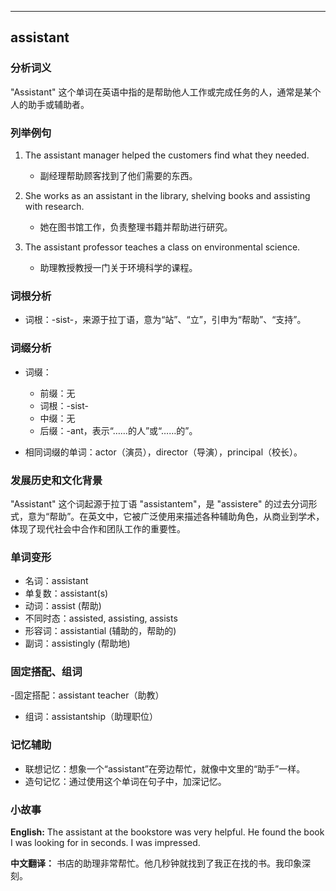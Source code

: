 
---------------
## assistant
### 分析词义
"Assistant" 这个单词在英语中指的是帮助他人工作或完成任务的人，通常是某个人的助手或辅助者。

### 列举例句
1. The assistant manager helped the customers find what they needed.
   - 副经理帮助顾客找到了他们需要的东西。

2. She works as an assistant in the library, shelving books and assisting with research.
   - 她在图书馆工作，负责整理书籍并帮助进行研究。

3. The assistant professor teaches a class on environmental science.
   - 助理教授教授一门关于环境科学的课程。

### 词根分析
- 词根：-sist-，来源于拉丁语，意为“站”、“立”，引申为“帮助”、“支持”。

### 词缀分析
- 词缀：
  - 前缀：无
  - 词根：-sist-
  - 中缀：无
  - 后缀：-ant，表示“……的人”或“……的”。

- 相同词缀的单词：actor（演员），director（导演），principal（校长）。

### 发展历史和文化背景
"Assistant" 这个词起源于拉丁语 "assistantem"，是 "assistere" 的过去分词形式，意为“帮助”。在英文中，它被广泛使用来描述各种辅助角色，从商业到学术，体现了现代社会中合作和团队工作的重要性。

### 单词变形
- 名词：assistant
- 单复数：assistant(s)
- 动词：assist (帮助)
- 不同时态：assisted, assisting, assists
- 形容词：assistantial (辅助的，帮助的)
- 副词：assistingly (帮助地)

### 固定搭配、组词
-固定搭配：assistant teacher（助教）
- 组词：assistantship（助理职位）

### 记忆辅助
- 联想记忆：想象一个“assistant”在旁边帮忙，就像中文里的“助手”一样。
- 造句记忆：通过使用这个单词在句子中，加深记忆。

### 小故事
**English:**
The assistant at the bookstore was very helpful. He found the book I was looking for in seconds. I was impressed.

**中文翻译：**
书店的助理非常帮忙。他几秒钟就找到了我正在找的书。我印象深刻。

